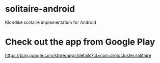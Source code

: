 # solitaire-android
Klondike solitaire implementation for Android

# Check out the app from Google Play
https://play.google.com/store/apps/details?id=com.droidcluster.solitaire
